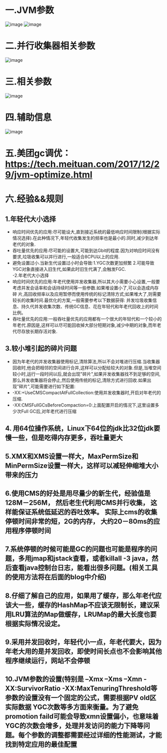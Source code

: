 # 一.JVM参数
![image](https://user-images.githubusercontent.com/30522257/119642960-d6c62080-be4d-11eb-890e-ab92bf7e4f9a.png)
![image](https://user-images.githubusercontent.com/30522257/119643051-e5acd300-be4d-11eb-83b5-36f6941bfeee.png)
# 二.并行收集器相关参数
![image](https://user-images.githubusercontent.com/30522257/119643110-f6f5df80-be4d-11eb-8a10-9ab5ad8539f8.png)
# 三.相关参数
![image](https://user-images.githubusercontent.com/30522257/119643157-02490b00-be4e-11eb-832b-5e4cf19c1f7e.png)
# 四.辅助信息
![image](https://user-images.githubusercontent.com/30522257/119643210-112fbd80-be4e-11eb-961f-3f20e506f5cd.png)
# 五.美团gc调优：https://tech.meituan.com/2017/12/29/jvm-optimize.html
# 六.经验&&规则
## 1.年轻代大小选择
- 响应时间优先的应用:尽可能设大,直到接近系统的最低响应时间限制(根据实际情况选择).在此种情况下,年轻代收集发生的频率也是最小的.同时,减少到达年老代的对象.  
- 吞吐量优先的应用:尽可能的设置大,可能到达Gbit的程度.因为对响应时间没有要求,垃圾收集可以并行进行,一般适合8CPU以上的应用.  
- 避免设置过小.当新生代设置过小时会导致:1.YGC次数更加频繁 2.可能导致YGC对象直接进入旧生代,如果此时旧生代满了,会触发FGC.  
-2.年老代大小选择  
- 响应时间优先的应用:年老代使用并发收集器,所以其大小需要小心设置,一般要考虑并发会话率和会话持续时间等一些参数.如果堆设置小了,可以会造成内存碎 片,高回收频率以及应用暂停而使用传统的标记清除方式;如果堆大了,则需要较长的收集时间.最优化的方案,一般需要参考以下数据获得:
并发垃圾收集信息、持久代并发收集次数、传统GC信息、花在年轻代和年老代回收上的时间比例。  
- 吞吐量优先的应用:一般吞吐量优先的应用都有一个很大的年轻代和一个较小的年老代.原因是,这样可以尽可能回收掉大部分短期对象,减少中期的对象,而年老代尽存放长期存活对象.  
## 3.较小堆引起的碎片问题   
- 因为年老代的并发收集器使用标记,清除算法,所以不会对堆进行压缩.当收集器回收时,他会把相邻的空间进行合并,这样可以分配给较大的对象.但是,当堆空间较小时,运行一段时间以后,就会出现"碎片",如果并发收集器找不到足够的空间,那么并发收集器将会停止,然后使用传统的标记,清除方式进行回收.如果出现"碎片",可能需要进行如下配置:
- -XX:+UseCMSCompactAtFullCollection:使用并发收集器时,开启对年老代的压缩.  
- -XX:CMSFullGCsBeforeCompaction=0:上面配置开启的情况下,这里设置多少次Full GC后,对年老代进行压缩  
## 4. 用64位操作系统，Linux下64位的jdk比32位jdk要慢一些，但是吃得内存更多，吞吐量更大  
## 5.XMX和XMS设置一样大，MaxPermSize和MinPermSize设置一样大，这样可以减轻伸缩堆大小带来的压力  
## 6.使用CMS的好处是用尽量少的新生代，经验值是128M－256M， 然后老生代利用CMS并行收集， 这样能保证系统低延迟的吞吐效率。 实际上cms的收集停顿时间非常的短，2G的内存， 大约20－80ms的应用程序停顿时间  
## 7.系统停顿的时候可能是GC的问题也可能是程序的问题，多用jmap和jstack查看，或者killall -3 java，然后查看java控制台日志，能看出很多问题。(相关工具的使用方法将在后面的blog中介绍)  
## 8.仔细了解自己的应用，如果用了缓存，那么年老代应该大一些，缓存的HashMap不应该无限制长，建议采用LRU算法的Map做缓存，LRUMap的最大长度也要根据实际情况设定。  
## 9.采用并发回收时，年轻代小一点，年老代要大，因为年老大用的是并发回收，即使时间长点也不会影响其他程序继续运行，网站不会停顿  
## 10.JVM参数的设置(特别是 –Xmx –Xms –Xmn -XX:SurvivorRatio  -XX:MaxTenuringThreshold等参数的设置没有一个固定的公式，需要根据PV old区实际数据 YGC次数等多方面来衡量。为了避免promotion faild可能会导致xmn设置偏小，也意味着YGC的次数会增多，处理并发访问的能力下降等问题。每个参数的调整都需要经过详细的性能测试，才能找到特定应用的最佳配置
